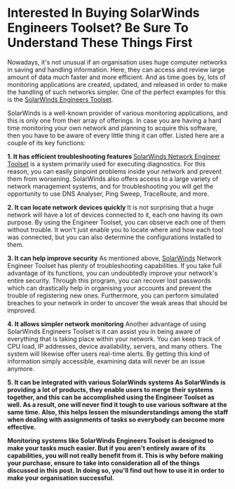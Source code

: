<h1>Interested In Buying SolarWinds Engineers Toolset? Be Sure To Understand These Things First</h1>

Nowadays, it's not unusual if an organisation uses huge computer networks in saving and handling information. Here, they can access and review large amount of data much faster and more efficient. And as time goes by, lots of monitoring applications are created, updated, and released in order to make the handling of such networks simpler. One of the perfect examples for this is the <a href="https://www.kenson.co.uk/solarwinds-virtualization-manager.html">SolarWinds Engineers Toolset</a>.

SolarWinds is a well-known provider of various monitoring applications, and this is only one from their array of offerings. In case you are having a hard time monitoring your own network and planning to acquire this software, then you have to be aware of every little thing it can offer. Listed here are a couple of its key functions:


<b>1. It has efficient troubleshooting features
</b>
<a href="https://www.kenson.co.uk/solarwinds-virtualization-manager.html">SolarWinds Network Engineer Toolset</a> is a system primarily used for executing diagnostics. For this reason, you can easily pinpoint problems inside your network and prevent them from worsening. SolarWinds also offers access to a large variety of network management systems, and for troubleshooting you will get the opportunity to use DNS Analyser, Ping Sweep, TraceRoute, and more.


<b>2. It can locate network devices quickly
</b>
It is not surprising that a huge network will have a lot of devices connected to it, each one having its own purpose. By using the Engineer Toolset, you can observe each one of them without trouble. It won't just enable you to locate where and how each tool was connected, but you can also determine the configurations installed to them.

<b>3. It can help improve security</b>
As mentioned above, <a href="https://www.kenson.co.uk/solarwinds.html">SolarWinds</a> Network Engineer Toolset has plenty of troubleshooting capabilities. If you take full advantage of its functions, you can undoubtedly improve your network's entire security. Through this program, you can recover lost passwords which can drastically help in organising your accounts and prevent the trouble of registering new ones. Furthermore, you can perform simulated breaches to your network in order to uncover the weak areas that should be improved.

<b>4. It allows simpler network monitoring</b>
Another advantage of using SolarWinds Engineers Toolset is it can assist you in being aware of everything that is taking place within your network. You can keep track of CPU load, IP addresses, device availability, servers, and many others. The system will likewise offer users real-time alerts. By getting this kind of information simply accessible, examining data will never be an issue anymore.

<b>5. It can be integrated with various SolarWinds systems<b>
As SolarWinds is providing a lot of products, they enable users to merge their systems together, and this can be accomplished using the Engineer Toolset as well. As a result, one will never find it tough to use various software at the same time. Also, this helps lessen the misunderstandings among the staff when dealing with assignments of tasks so everybody can become more effective.

Monitoring systems like SolarWinds Engineers Toolset is designed to make your tasks much easier. But if you aren't entirely aware of its capabilities, you will not really benefit from it. This is why before making your purchase, ensure to take into consideration all of the things discussed in this post. In doing so, you'll find out how to use it in order to make your organisation successful.
